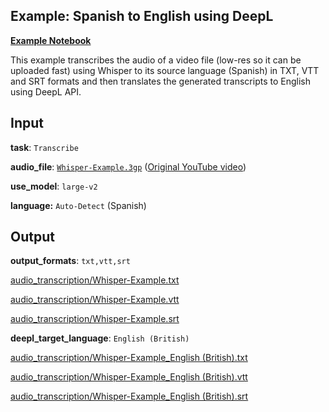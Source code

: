 ## Example: Spanish to English using DeepL

[**Example Notebook**](https://github.com/Carleslc/AudioToText/blob/master/examples/spanish-to-english-deepl/spanish-to-english-deepl.ipynb)

This example transcribes the audio of a video file (low-res so it can be uploaded fast) using Whisper to its source language (Spanish) in TXT, VTT and SRT formats and then translates the generated transcripts to English using DeepL API.

## Input

**task**: `Transcribe`

**audio_file**: [`Whisper-Example.3gp`](Whisper-Example.3gp) ([Original YouTube video](https://www.youtube.com/watch?v=JuMEmF-2FsA))

**use_model**: `large-v2`

**language:** `Auto-Detect` (Spanish)

## Output

**output_formats**: `txt,vtt,srt`

[audio_transcription/Whisper-Example.txt](audio_transcription/Whisper-Example.txt)

[audio_transcription/Whisper-Example.vtt](audio_transcription/Whisper-Example.vtt)

[audio_transcription/Whisper-Example.srt](audio_transcription/Whisper-Example.srt)

**deepl_target_language**: `English (British)`

[audio_transcription/Whisper-Example_English (British).txt](audio_transcription/Whisper-Example_English%20(British).txt)

[audio_transcription/Whisper-Example_English (British).vtt](audio_transcription/Whisper-Example_English%20(British).vtt)

[audio_transcription/Whisper-Example_English (British).srt](audio_transcription/Whisper-Example_English%20(British).srt)
